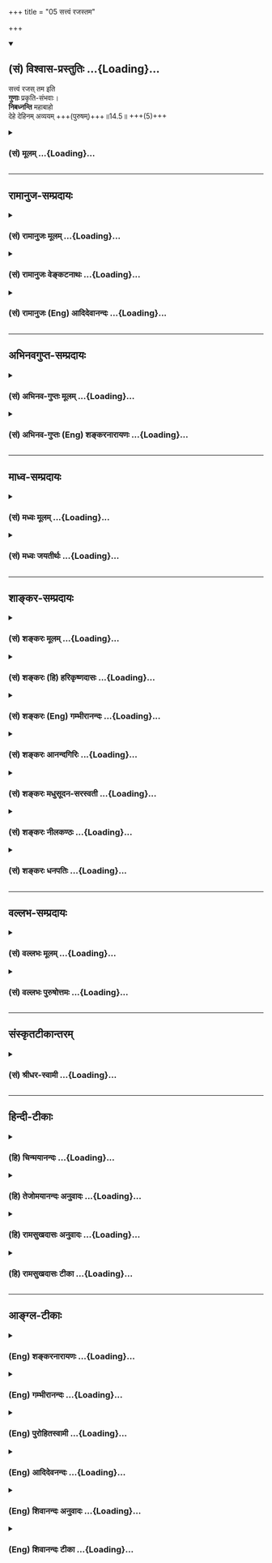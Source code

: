 +++
title = "05 सत्त्वं रजस्तम"

+++
<div class="js_include" newlevelforh1="2" title="(सं) विश्वास-प्रस्तुतिः" unfilled url="/mahAbhAratam/shlokashaH/06-bhIShma-parva/03-bhagavad-gItA-parva/saMskRtam/vishvAsa-prastutiH/14_guNa-traya-vibhAga-y/05_sattvaM_rajastama.md">
<details open><summary><h2>(सं) विश्वास-प्रस्तुतिः ...{Loading}...</h2></summary>

सत्त्वं रजस् तम इति  
**गुणाः** प्रकृति-संभवाः।  
**निबध्नन्ति** महाबाहो  
देहे देहिनम् अव्ययम् +++(पुरुषम्)+++॥14.5॥ +++(5)+++
</details>
</div>
<div class="js_include collapsed" newlevelforh1="3" title="(सं) मूलम्" unfilled url="/mahAbhAratam/shlokashaH/06-bhIShma-parva/03-bhagavad-gItA-parva/saMskRtam/mUlam/14_guNa-traya-vibhAga-y/05_sattvaM_rajastama.md">
<details><summary><h3>(सं) मूलम् ...{Loading}...</h3></summary>

सत्त्वं रजस्तम इति गुणाः प्रकृतिसंभवाः।  
निबध्नन्ति महाबाहो देहे देहिनमव्ययम्।।14.5।।
</details>
</div>


_________________
## रामानुज-सम्प्रदायः
<div class="js_include collapsed" newlevelforh1="3" title="(सं) रामानुजः मूलम्" unfilled url="/mahAbhAratam/shlokashaH/06-bhIShma-parva/03-bhagavad-gItA-parva/saMskRtam/rAmAnujaH/mUlam/14_guNa-traya-vibhAga-y/05_sattvaM_rajastama.md">
<details><summary><h3>(सं) रामानुजः मूलम् ...{Loading}...</h3></summary>

।।14.5।। सत्त्वरजस्तमांसि त्रयो गुणाः प्रकृतेः स्वरूपानुबन्धिनः
स्वभावविशेषाः प्रकाशादिकार्यैकनिरूपणीयाः प्रकृत्यवस्थायाम् अनुद्भूताः
तद्विकारेषु महदादिषु उद्भूताः महदादिविशेषान्तैः
आरब्धदेवमनुष्यादिदेहसंबन्धिनम् एनं **देहिनम् अव्ययं** स्वतो
गुणसम्बन्धानर्हं **देहे** वर्तमानं निबध्नन्ति देहे,वर्तमानत्वोपाधिना
निबध्नन्ति इत्यर्थः। सत्त्वरजस्तमसाम् आकारं बन्धनप्रकारं च आह --

</details>
</div>
<div class="js_include collapsed" newlevelforh1="3" title="(सं) रामानुजः वेङ्कटनाथः" unfilled url="/mahAbhAratam/shlokashaH/06-bhIShma-parva/03-bhagavad-gItA-parva/saMskRtam/rAmAnujaH/venkaTanAthaH/14_guNa-traya-vibhAga-y/05_sattvaM_rajastama.md">
<details><summary><h3>(सं) रामानुजः वेङ्कटनाथः ...{Loading}...</h3></summary>

  
  
।।14.5।। ननु नैमित्तिकसर्गादौ
प्राचीनकर्मानुरूपपरमपुरुषसङ्कल्पकृताचित्संसर्गाज्जन्मोपपद्यते; प्राचीनं
च कर्म तेनैव दत्तफलं; तदारम्भककर्मावसाने च तच्छरीरं विनश्येत्
स्वतश्चात्मा विशुद्धः कुतः पुनरस्य नित्यसृष्टिविषयता इत्यत्र
गुणबन्धप्रकरणमवतारयतिएवमिति। एवं
समष्टिव्यष्टिविषयश्लोकद्वयोक्तप्रकारेणेत्यर्थः। स्वरूपनिरूपकधर्मा हि
धर्मिणं कदाचिदपि न त्यजन्ति; अतः प्रकृतिसम्भवत्वमिह कार्यदशायां
विषमतयोद्भवमात्रमित्यभिप्रायेणाहप्रकृतेः स्वरूपानुबन्धिन इति। निरुपधिका
इत्यर्थः। कार्यावस्थप्रकृतिगतेभ्यः शब्दादिगुणेभ्यः
स्वरूपनिरूपकत्वनित्यानुबन्धित्वलक्षणवैषम्यप्रकाशनाय इतिशब्दः।
सत्त्वादीनामेव प्रकृतिद्रव्यतां वदतः साङ्ख्यान् प्रतिक्षिपतिस्वभावविशेषा
इति। असाधारणधर्मविशेषा इति यावत्। चेतनासाधारणत्वेऽप्यौपाधिकाः
सुखदुःखादयः; स्वाभाविका अपि साधारणाद्रव्यत्वादयः
तदुभयव्यवच्छेदायस्वरुपानुबन्धिनः स्वभावविशेषा इति पदद्वयम्। एतेनगुणाः
इति पारिभाषिकः शब्दः; न रूपादिवद्द्रव्याश्रिता इत्यादिशङ्करोक्तं
निरस्तम्। गुणशब्दप्रसिद्धस्तन्मते विरुद्धेति भावः। ननु शब्दादिवन्न
सत्त्वादिसंज्ञा गुणाः प्रत्यक्षेण दृश्यन्ते न च नित्यातीन्द्रियेऽनुमानं
क्रमत इति शारीरके स्थापितम् नचानुपलब्धेषु प्रकृतिगुणेषु
वायसरदनवदुपदेशस्य प्रयोजनं पश्यामः अतो वैशेषिकादिवदन्यपरत्वमिह वक्तुं
युक्तमित्यत्राहप्रकाशादीति। अयमभिप्रायः -- प्रकाशप्रवृत्तिमोहरूपाणि
कार्याणि तावत् प्रत्यक्षाणि तत्कारणविशेषाश्च कार्यभूतैस्तैरेव
सामान्यतोऽनुमीयन्ते; कारणविशेषमन्तरेण कस्यापि कार्यस्यानुत्पत्तेः स च
विशेषः सत्त्वादिरूप इत्यागमसिद्धम् न चात्र निष्प्रयोजनता;
अतीन्द्रियविषभेषजशक्तिविशेषोपदेशवद्धानोपादानपर्यवसानात् --
इति। कार्यैकनिरूपणीयाश्चेत्प्रतिसर्गदशायां
सुखदुःखादिकार्याभावात्सत्त्वादिगुणानामभावः प्राप्नोति अतः कथं
स्वरूपानुबन्धित्वं इत्यत्राह -- प्रकृत्यवस्थायामनुद्भूता इति।
कार्यहेतुरुद्भवः स्तदानीं नास्तीति भावः।
तद्विकारेष्वित्यादिपरिणामवशात्पुष्पफलादिषु गन्धाद्युद्भववदिति भावः।
प्रकृतितद्विकारस्था गुणाः स्वतोऽव्ययत्वाद्गुणसम्बन्धानर्हं कथं बध्नन्ति
इत्यस्योत्तरंदेहिशब्द इत्याहमहदादिष्विति। अव्ययशब्दोऽत्र
गुणसम्बन्धकृतज्ञानसङ्कोचरूपव्ययनिषेधपर इत्यभिप्रायेणाहअव्ययं स्वतो
गुणसम्बन्धानर्हमिति। तथापिशरीरस्थोऽपि कौन्तेय न करोति न लिप्यते
\[13।31\] इत्युक्तस्य कथं बन्धाख्यो लेपः इत्यत्र
आमोक्षादविच्छिन्नदेहसम्बन्धोपाधिकत्वंदेहे इत्यनेन अभिप्रेतमित्याहदेहे
वर्तमानत्वोपाधिनेति। एतेनक्षेत्रज्ञं बध्नन्तीव; तमास्पदीकृत्य आत्मानं
प्रति लभन्ते इतिशङ्करदुरुक्तिर्निरस्ता। नह्येष गुणबन्धः प्रकोष्ठबलेन
हन्तुं शक्यत इत्यभिप्रायेण महाबाहुशब्दः। दीर्घौ बुद्धिमतो बाहू याभ्यां
हिंसति हिंसितः इति भावः। यथा त्वद्भुजबलेन परेषां बन्ध इति वा।  
  

</details>
</div>
<div class="js_include collapsed" newlevelforh1="3" title="(सं) रामानुजः (Eng) आदिदेवानन्दः" unfilled url="/mahAbhAratam/shlokashaH/06-bhIShma-parva/03-bhagavad-gItA-parva/saMskRtam/rAmAnujaH/english/AdidevAnandaH/14_guNa-traya-vibhAga-y/05_sattvaM_rajastama.md">
<details><summary><h3>(सं) रामानुजः (Eng) आदिदेवानन्दः ...{Loading}...</h3></summary>

14.5 The three Gunas of Prakrti - Sattva, Rajas and Tamas - are inherent in the essential nature of Prakrti and are particular expressions of it.
They can be known only through their effects such as 'brightness' etc.
They are not apparent in the unevolved state of Prakrti but become apparent in its transformations as Mahat etc. They bind the self, which is conjoined with bodies such as those of divinities, men etc., composed of the modifications of Prakrti beginning with Mahat and ending with the elements. The self is immutable, i.e., It is not in Its pristine nature conjoined with the Gunas. But the Gunas bind It when residing in the body. The meaning is that they bind It by virtue of the limiting conditions of Its living in the body. Sri Krsna proceeds to speak of the nature of Sattva, Rajas and Tamas and their modes of binding (the self):

</details>
</div>


_________________
## अभिनवगुप्त-सम्प्रदायः
<div class="js_include collapsed" newlevelforh1="3" title="(सं) अभिनव-गुप्तः मूलम्" unfilled url="/mahAbhAratam/shlokashaH/06-bhIShma-parva/03-bhagavad-gItA-parva/saMskRtam/abhinava-guptaH/mUlam/14_guNa-traya-vibhAga-y/05_sattvaM_rajastama.md">
<details><summary><h3>(सं) अभिनव-गुप्तः मूलम् ...{Loading}...</h3></summary>

।।14.5।। सत्त्वमिति। देही चायं आत्मतया सत्त्वरजस्तमोभिर्धर्मैः
अपवर्गपर्यन्ताय भोगाय निबद्ध्यते।

</details>
</div>
<div class="js_include collapsed" newlevelforh1="3" title="(सं) अभिनव-गुप्तः (Eng) शङ्करनारायणः" unfilled url="/mahAbhAratam/shlokashaH/06-bhIShma-parva/03-bhagavad-gItA-parva/saMskRtam/abhinava-guptaH/english/shankaranArAyaNaH/14_guNa-traya-vibhAga-y/05_sattvaM_rajastama.md">
<details><summary><h3>(सं) अभिनव-गुप्तः (Eng) शङ्करनारायणः ...{Loading}...</h3></summary>

14.5 Sattvam etc. This embodied Soul is bound fast by Her (the Mother)
by means of Her attributes of the Sattva, the Rajas and the Tamas for
the former's enjoyment that continues till his emancipation. The nature
of these is detailed one by one -

</details>
</div>


_________________
## माध्व-सम्प्रदायः
<div class="js_include collapsed" newlevelforh1="3" title="(सं) मध्वः मूलम्" unfilled url="/mahAbhAratam/shlokashaH/06-bhIShma-parva/03-bhagavad-gItA-parva/saMskRtam/madhvaH/mUlam/14_guNa-traya-vibhAga-y/05_sattvaM_rajastama.md">
<details><summary><h3>(सं) मध्वः मूलम् ...{Loading}...</h3></summary>

।।14.5।। बन्धप्रकारं दर्शयति साधनानुष्ठानाय -- सत्त्वमित्यादिना।

</details>
</div>
<div class="js_include collapsed" newlevelforh1="3" title="(सं) मध्वः जयतीर्थः" unfilled url="/mahAbhAratam/shlokashaH/06-bhIShma-parva/03-bhagavad-gItA-parva/saMskRtam/madhvaH/jayatIrthaH/14_guNa-traya-vibhAga-y/05_sattvaM_rajastama.md">
<details><summary><h3>(सं) मध्वः जयतीर्थः ...{Loading}...</h3></summary>

।।14.5।। ननु प्रतिज्ञातं ज्ञानं श्लोकद्वयेनोक्तं; तत्किमुत्तरेण
ग्रन्थेनाध्यायासङ्गतमुच्यते इत्यत आह -- **बन्धे**ति। यो हि बद्धोऽस्मीति
जानाति स एव तन्निवृत्तिसाधनं विजिज्ञास्य ज्ञात्वाऽनुतिष्ठति; अतो
बन्धोच्छेदसाधनानुष्ठानाय तज्ज्ञापनार्थं जिज्ञासामुत्पादयितुं
गुणत्रयकृतबन्धप्रकारमादौ तावद्दर्शयतीति नासङ्गतिरित्यर्थः।

</details>
</div>


_________________
## शाङ्कर-सम्प्रदायः
<div class="js_include collapsed" newlevelforh1="3" title="(सं) शङ्करः मूलम्" unfilled url="/mahAbhAratam/shlokashaH/06-bhIShma-parva/03-bhagavad-gItA-parva/saMskRtam/shankaraH/mUlam/14_guNa-traya-vibhAga-y/05_sattvaM_rajastama.md">
<details><summary><h3>(सं) शङ्करः मूलम् ...{Loading}...</h3></summary>

।।14.5।। -- **सत्त्वं रजः तमः इति** एवंनामानः। **गुणाः** इति पारिभाषिकः
शब्दः; न रूपादिवत् द्रव्याश्रिताः गुणाः। न च गुणगुणिनोः अन्यत्वमत्र
विवक्षितम्। तस्मात् गुणा इव नित्यपरतन्त्राः क्षेत्रज्ञं प्रति
अविद्यात्मकत्वात् क्षेत्रज्ञं निबध्नन्तीव। तम् आस्पदीकृत्य आत्मानं
प्रतिलभन्ते इति निबध्नन्ति इति उच्यते। ते च **प्रकृतिसंभवाः**
भगवन्मायासंभवाः **निबध्नन्ति** इव हे **महाबाहो;** महान्तौ समर्थतरौ
आजानुप्रलम्बौ बाहू यस्य सः महाबाहुः; हे महाबाहो **देहे** शरीरे देहिनं
देहवन्तम् **अव्ययम्;** अव्ययत्वं च उक्तम् अनादित्वात् (गीता 13.31)
इत्यादिश्लोकेन। ननु देही न लिप्यते इत्युक्तम्। तत कथम् इह निबध्नन्ति इति
अन्यथा उच्यते परिहृतम् अस्माभिः इवशब्देन निबध्नन्ति इव इति।।**तत्र**
सत्त्वादीनां सत्त्वस्यैव तावत् लक्षणम् उच्यते --,

</details>
</div>
<div class="js_include collapsed" newlevelforh1="3" title="(सं) शङ्करः (हि) हरिकृष्णदासः" unfilled url="/mahAbhAratam/shlokashaH/06-bhIShma-parva/03-bhagavad-gItA-parva/saMskRtam/shankaraH/hindI/harikRShNadAsaH/14_guNa-traya-vibhAga-y/05_sattvaM_rajastama.md">
<details><summary><h3>(सं) शङ्करः (हि) हरिकृष्णदासः ...{Loading}...</h3></summary>

।।14.5।। वे गुण कौनकौनसे हैं और कैसे बाँधते हैं सो कहते हैं --, सत्त्व;
रज और तम -- ऐसे नामोंवाले ये तीन गुण हैं। गुण शब्द पारिभाषिक है। यहाँ
रूप; रस आदिकी भाँति किसी द्रव्यके आश्रित गुणोंका ग्रहण नहीं है; तथा गुण
और गुणवान् ( प्रकृति ) का भेद भी यहाँ विवक्षित नहीं है। जैसे रूपादि गुण
द्रव्यके अधीन होते हैं वैसे ही ये सत्त्वादि गुण सदा क्षेत्रज्ञके अधीन
हुए ही अविद्यात्मक होनेके कारण मानो क्षेत्रज्ञको बाँध लेते हैं। उस (
क्षेत्रज्ञ ) को आश्रय बनाकर ही ( ये गुण ) अपना स्वरूप प्रकट करनेमें
समर्थ होते हैं; अतः बाँधते हैं ऐसा कहा जाता है। जिसकी भुजाएँ अतिशय
सामर्थ्ययुक्त और जानु ( घुटनों ) तक लंबी हों; उसका नाम महाबाहु है। हे
महाबाहो भगवान्की मायासे उत्पन्न ये तीनों गुण इस शरीरमें शरीरधारी अविनाशी
क्षेत्रज्ञको मानो बाँध लेते हैं। क्षेत्रज्ञका अविनाशित्व अनादित्वात्
इत्यादि श्लोकमें कहा ही है। पू₀ -- पहले यह कहा है कि देही -- आत्मा लिप्त
नहीं होता; फिर यहाँ यह विपरीत बात कैसे कही जाती है कि उसको गुण बाँधते
हैं। उ₀ -- इव शब्दका अध्याहार करके हमने इस शङ्काका परिहार कर दिया है।
अर्थात् वास्तवमें नहीं बाँधते; बाँधते हुएसे प्रतीत होते हैं।

</details>
</div>
<div class="js_include collapsed" newlevelforh1="3" title="(सं) शङ्करः (Eng) गम्भीरानन्दः" unfilled url="/mahAbhAratam/shlokashaH/06-bhIShma-parva/03-bhagavad-gItA-parva/saMskRtam/shankaraH/english/gambhIrAnandaH/14_guNa-traya-vibhAga-y/05_sattvaM_rajastama.md">
<details><summary><h3>(सं) शङ्करः (Eng) गम्भीरानन्दः ...{Loading}...</h3></summary>

14.5 O mighty-armed one-who are possessed of hands which are great and
mighty, and extend upto the knees, gunah, the alities are named sattva,
rajas and tamas. And they, prakrti-sambhavah, born of Nature, born of
Maya which belongs to God; nibadhnanti, bind, as it were; the avyayam,
immutable-the immutability has been spoken of in the verse, 'Being
without beginning৷৷.,' etc. (13.31); dehinam, embodied being; dehe, to
the body. The word guna is a technical term, and is not a ality like
colour etc. which inhere in some substance. Nor is it meant here that
ality and substance are different. Therefore they are ever dependent on
the Knower of the field, just as alities are dependent (on some
substance). Being of the nature of ignorance, they bind the Knower of
the field, as it were. They come into being, making That (Knower) their
sustainer. In this sense it is said that they bind. Objection; Was it
not said that the embodied one does not become defiled (see 13.31-2);
So, why as it contrarily said here that 'they bind'; Reply: We have
rutted this objection by using the word iva (as it were) in 'they bind,
as it were'.

</details>
</div>
<div class="js_include collapsed" newlevelforh1="3" title="(सं) शङ्करः आनन्दगिरिः" unfilled url="/mahAbhAratam/shlokashaH/06-bhIShma-parva/03-bhagavad-gItA-parva/saMskRtam/shankaraH/AnandagiriH/14_guNa-traya-vibhAga-y/05_sattvaM_rajastama.md">
<details><summary><h3>(सं) शङ्करः आनन्दगिरिः ...{Loading}...</h3></summary>

।।14.5।। एवं क्षेत्रक्षेत्रज्ञसंयोगाज्जगदुत्पत्तिं दर्शयता
ब्रह्मैवाविद्यया संसरतीत्युक्तमिदानीमध्यायादावुक्तमाकाङ्क्षाद्वयं
पूर्वमनूद्यानन्तरश्लोकेनोत्तरमाह -- **के गुणा इति।** सत्त्वादिषु,कथं
गुणशब्दप्रवृत्तिरित्याशङ्क्य परतन्त्रत्वादित्याह -- **गुणा इति।**
रूपादिष्विव गुणशब्दः सत्त्वादिषु द्रव्याश्रितत्वं निमित्तीकृत्य किं न
स्यादित्याशङ्क्य प्रकृत्यात्मकानां तेषां सर्वाश्रयत्वान्नैवमित्याह --
**न रूपादिवदिति।** गुणानां प्रकृतेश्च पृथगुक्तेरन्यत्वे कुतस्तेषां
प्रकृत्यात्मत्वमित्याशङ्क्याह -- **नच गुणेति।** अत्यन्तभेदे
गवाश्ववत्तद्भावासंभवादित्यर्थः। भेदाभेदे च
तद्भावासंभवाद्विशेषात्कुतस्तेषु गुणपरिभाषेत्याशङ्क्याह -- **तस्मादिति।**
क्षेत्रज्ञं प्रति नित्यपारतन्त्र्ये हेतुमाह -- **अविद्येति।** के गुणा
इत्यस्योत्तरमुक्तं; कथं बध्नन्तीत्यस्योत्तरमाह -- **क्षेत्रज्ञमिति।**
तदेवोपपादयति -- **तमास्पदीकृत्येति।** प्राकृतानां गुणानां
प्रकृत्यात्मकत्वमाह -- **ते चेति।** संभवत्यस्मादिति संभवः प्रकृतिः संभवो
येषां ते तथेति। साङ्ख्यीयां प्रकृतिं प्रधानाख्यां व्यावर्तयति --
**भगवदिति।** इवकारानुबन्धेन नितरां बध्नन्ति स्वविकारवत्तयोपदर्शयन्तीति
क्रियापदं व्याख्याय महाबाहुशब्दं व्याचष्टे -- **महान्ताविति।** देहवन्तं
देहमात्मानं मन्यमानं देहस्वामिनमित्यर्थः। कूटस्थस्य कथं
बध्यमानत्वमित्याशङ्क्यकुर्यान्मेरावणुधियम् इतिन्यायेन
मायामाहात्म्यमिदमित्याह -- **अव्ययमिति।** स्वतो धर्मतो वा
व्ययराहित्यमित्यपेक्षायामाह -- **अव्ययत्वं चेति।** लिप्यते न स
पापेनेत्यनेन विरुद्धमिदं निबध्नन्तीति वचनमिति शङ्कते -- **नन्विति।**
इवकारानुबन्धेन क्रियापदं व्याचक्षाणैरस्माभिरस्य चोद्यस्य
परिहृतत्वान्नैवमित्याह -- **परिहृतमिति।**

</details>
</div>
<div class="js_include collapsed" newlevelforh1="3" title="(सं) शङ्करः मधुसूदन-सरस्वती" unfilled url="/mahAbhAratam/shlokashaH/06-bhIShma-parva/03-bhagavad-gItA-parva/saMskRtam/shankaraH/madhusUdana-sarasvatI/14_guNa-traya-vibhAga-y/05_sattvaM_rajastama.md">
<details><summary><h3>(सं) शङ्करः मधुसूदन-सरस्वती ...{Loading}...</h3></summary>

।।14.5।। तदेवं निरीश्वरसाङ्ख्यनिराकरणेन
क्षेत्रक्षेत्रज्ञसंयोगस्येश्वराधीनत्वमुक्तं; इदानीं कस्मिन्गुणे कथं
सङ्गः के वा गुणाः कथं वा ते बध्नन्तीत्युच्यते --
सत्त्वमित्यादिनान्यमित्यतः प्राक्चतुर्दशभिः -- सत्त्वंरजस्तम
इत्येवंनामानो गुणा नित्यपरतन्त्राः पुरुषंप्रति सर्वेषामचेतनानां
चेतनार्थत्वात् नतु वैशेषिकाणां रूपादिवद्द्रव्याश्रिताः। नच
गुणगुणिनोरन्यत्वमत्र विवक्षितम् गुणत्रयात्मकत्वात्प्रकृतेः। तर्हि कथं
प्रकृतिसंभवा इत्युच्यन्तेत्रयाणां गुणानां साम्यावस्था प्रकृतिर्माया
भगवतस्तस्याः सकाशात्परस्पराङ्गाङ्गिभावेन वैषम्येण परिणताः प्रकृतिसंभवा
इत्युच्यन्ते। ते च देहे प्रकृतिकार्ये शरीरेन्द्रियसंघाते देहिनं
देहतादात्म्याध्यासापन्नं जीवं परमार्थतः सर्वविकारशून्यत्वेनाव्ययं
निबध्नन्ति निर्विकारमेव सन्तं स्वविकारवत्तयोपदर्शयन्तीव भ्रान्त्या
जलपात्राणीव दिवि स्थितमादित्यं प्रतिबिम्बाध्यासेन स्वकम्पादिमत्तया। यथाच
पारमार्थिको बन्धो नास्ति तथा व्याख्यातं प्राक्शरीरस्थोऽपि कौन्तेय न
करोति न लिप्यते इति।

</details>
</div>
<div class="js_include collapsed" newlevelforh1="3" title="(सं) शङ्करः नीलकण्ठः" unfilled url="/mahAbhAratam/shlokashaH/06-bhIShma-parva/03-bhagavad-gItA-parva/saMskRtam/shankaraH/nIlakaNThaH/14_guNa-traya-vibhAga-y/05_sattvaM_rajastama.md">
<details><summary><h3>(सं) शङ्करः नीलकण्ठः ...{Loading}...</h3></summary>

।।14.5।। एवं ईश्वराश्रयेण प्रकृतिर्भूतानि सृजतीत्युक्तम्; इदानीं सा
कथंभूता निबध्नातीति तदुच्यते -- **सत्त्वमिति।** प्रकृतिः सत्त्वरजस्तमसां
साम्यावस्था। ततः सकाशात्परस्पराङ्गाङ्गिभावेन वैषम्येण उद्रिच्यमानाः
प्रकृतिसंभवा इत्युच्यन्ते न तु प्रकृतितो वैशेषिकाणामिव द्रव्याद्गुणा
अन्ये एते हे महाबाहो; देहे अव्ययमविकारिणमपि देहिनं स्थूणायां वत्समिव
रशनाभूता गुणा निबध्नन्ति।

</details>
</div>
<div class="js_include collapsed" newlevelforh1="3" title="(सं) शङ्करः धनपतिः" unfilled url="/mahAbhAratam/shlokashaH/06-bhIShma-parva/03-bhagavad-gItA-parva/saMskRtam/shankaraH/dhanapatiH/14_guNa-traya-vibhAga-y/05_sattvaM_rajastama.md">
<details><summary><h3>(सं) शङ्करः धनपतिः ...{Loading}...</h3></summary>

।।14.5।। एवं द्वाभ्यां प्रकृतिपुरुषयोरीश्वरपारतन्त्र्यप्रतिपादनेन
सांक्याभिमतं तयोः स्वातन्त्र्यं निरस्तम्; इदानीं के गुणाः कथं वा सङ्ग
इति निरुपयति -- सत्त्वमित्यादि चतुर्दशबिः। सत्त्वं रजस्तम् इत्येवंनामानो
गुणाः। इतिशब्दो न रुपादिवत्पारिभाषिकः सत्त्वादीनां द्रव्याश्रितत्वबोधकः।
प्रकृत्यात्मकानां तेषां सर्वाश्रयत्वात्। नापि गुणगुणिनोरन्यत्वमत्र
विवक्षितम्। अत्यन्तभेद गवाश्ववत्तद्भावासंभवात्। तस्माद्गुणा इव
नित्यपरतन्त्राः क्षेत्रज्ञं प्रति तमास्पदीकृत्यैव तेषां
प्रतिलम्भात्प्रकृतिसंभवाः त्रयाणां गुणानां साम्यावस्था प्रकृतिर्भगवतो
माया संभवोऽभिव्यक्तिकारणं येषां ते देहे देहिनं देहमात्मानं देहवन्तं
मन्यमानं जीवं वस्तुतोऽनादित्वादिति श्लोके प्रतिपादितं अव्ययं निर्विकारं
निबध्नन्तिकुर्योन्मेरावणुधियम् इति न्यायेन मायामाहात्म्यमिदं; यदव्ययस्य
बन्धनं तदपि मायिकत्वान्मिथ्याबूतमेव नतु वास्तवं तेन न करोति न लिप्यते; न
स पापेनेत्यादिना देही न लिप्यत इति पूर्वमुक्तं तत्कथमिह
निबन्धन्तीत्यन्यथोत्यत इति न शह्कनीयम्। महान्तौ समर्थौ वा जानुप्रलम्भौ
बाहू यस्य स महाबाहुस्तस्य संबोधनं हे महाबाहो इति। अहमव्यय इति ज्ञानमेव
गणकृतबन्धान्मुक्तिसाधनं नतु
महाबाहुरहमिति,बाहुसामर्थ्यस्यात्रानुपयोगात्प्रत्यत देहाभीमानस्य
बन्धनसाधनत्वाच्चेति द्योतनार्थम्।

</details>
</div>


_________________
## वल्लभ-सम्प्रदायः
<div class="js_include collapsed" newlevelforh1="3" title="(सं) वल्लभः मूलम्" unfilled url="/mahAbhAratam/shlokashaH/06-bhIShma-parva/03-bhagavad-gItA-parva/saMskRtam/vallabhaH/mUlam/14_guNa-traya-vibhAga-y/05_sattvaM_rajastama.md">
<details><summary><h3>(सं) वल्लभः मूलम् ...{Loading}...</h3></summary>

।।14.5।। अनेन स्वस्येच्छया जीवेषु
निजप्रकृतिसम्भवसंसर्जनलीलामुपपाद्येदानीं बन्धलीलामुपपादयितुं
चतुर्दशलोकबन्धहेतुभूतगुणानाह चतुर्दशभिः -- सत्त्वमिति। नचैते सकार्या
आत्मनो गुणाः; अपितु प्रकृतेरुक्ताः प्रकृतिसम्भवा इति सम्भूतं चेतनं
तत्तद्देहे गुणा एव बध्नन्ति। प्रकृतिधर्म एव तत्र हीनतापादको देहे
अहंवृत्तिमान् नोपाधिविशिष्टस्य नान्यस्य। ये च भगवदंशभूतायां प्रकृतौ
समागता गुणास्ते भगवतः सच्चिदानन्दा एव मूलतः परिणममाना बन्धका दोषा
जडगतत्वात्। बन्धनश्लेषात्गुणाः इति संज्ञा तेषाम्। तदेवाह निबध्नन्तीति।
तत्र प्रकृतिरुद्भूता गुणाः सत्त्वादयो देहाभिमानिनस्तमणुस्वरूपं चिदंशं
जीवमव्ययमपि निबध्नन्ति। त्वं तं बन्धं,निवर्त्तयेति सम्बोधयति।

</details>
</div>
<div class="js_include collapsed" newlevelforh1="3" title="(सं) वल्लभः पुरुषोत्तमः" unfilled url="/mahAbhAratam/shlokashaH/06-bhIShma-parva/03-bhagavad-gItA-parva/saMskRtam/vallabhaH/puruShottamaH/14_guNa-traya-vibhAga-y/05_sattvaM_rajastama.md">
<details><summary><h3>(सं) वल्लभः पुरुषोत्तमः ...{Loading}...</h3></summary>

  
  
।।14.5।। ननु लीलात्मकप्रकृत्युत्पादितलीलार्थदेहादिषु स्थितस्य बीजस्य
बन्धः कथं इत्यत आह -- सत्त्वमिति। सत्त्व रजस्तम इति संज्ञका गुणाः
प्रकृतिसम्भवाः प्रकृतितः सम्भव उत्पत्तिर्येषां तादृशाः ते अव्ययं
विनाशादिधर्मरहितं भगवतश्चिदंशात्मकं देहिनं जीवं तद्रूपेण तद्द्वारा
गुणभोगार्थमाविर्भूतं निबध्नन्ति वशीकुर्वन्ति; रसपरत्वादित्यर्थः।  
  

</details>
</div>


_________________
## संस्कृतटीकान्तरम्
<div class="js_include collapsed" newlevelforh1="3" title="(सं) श्रीधर-स्वामी" unfilled url="/mahAbhAratam/shlokashaH/06-bhIShma-parva/03-bhagavad-gItA-parva/saMskRtam/shrIdhara-svAmI/14_guNa-traya-vibhAga-y/05_sattvaM_rajastama.md">
<details><summary><h3>(सं) श्रीधर-स्वामी ...{Loading}...</h3></summary>

।।14.5।। तदेवं परमेश्वराधीनाभ्यां प्रकृतिपुरुषाभ्यां सर्वभूतोत्पत्तिं
निरूप्य इदानीं प्रकृतिसंयोगेन पुरुषस्य संसारं प्रपञ्चयति **--
सत्त्वमित्यादि** चतुर्दशभिः। सत्त्वं रजस्तम इति त्रयो गुणाः
प्रकृतिसंभवाः प्रकृतितः संभव उद्भवो येषां ते तथोक्ताः। गुणसाम्यं
प्रकृतिस्तस्याः सकाशात्पृथक्त्वेनाभिव्यक्ताः सन्तः प्रकृतिकार्ये देहे
तादात्म्येन स्थितं देहिनं चिदंशं वस्तुतोऽव्ययं निर्विकारमेव सन्तं
निबध्नन्ति। स्वकार्यैः सुखदुःखमोहादिभिः संयोजयन्तीत्यर्थः।

</details>
</div>


_________________
## हिन्दी-टीकाः
<div class="js_include collapsed" newlevelforh1="3" title="(हि) चिन्मयानन्दः" unfilled url="/mahAbhAratam/shlokashaH/06-bhIShma-parva/03-bhagavad-gItA-parva/hindI/chinmayAnandaH/14_guNa-traya-vibhAga-y/05_sattvaM_rajastama.md">
<details><summary><h3>(हि) चिन्मयानन्दः ...{Loading}...</h3></summary>

।।14.5।। गुण शब्द अध्यात्मशास्त्र की पारिभाषिक शब्दावली का होने के कारण
उसका किसी अन्य भाषा में अनुवाद करना कठिन है। विशेषकर अंग्रेजी में उसका
समानार्थी कोई शब्द नहीं है। इसका कारण यह है कि पाश्चात्य मनोविज्ञान अभी
भी शैशव अवस्था में ही है। जब उनके द्वारा मनोविज्ञान का सैद्धान्तिक और
प्रायोगिक निरीक्षण तथा अध्ययन पूर्ण कर लिया जायेगा; केवल तभी; वे
प्रत्येक व्यक्ति के अन्तकरण में उदित होने वाले विचारों पर इन गुणों के
पड़ने वाले प्रभाव को समझ पायेंगे। आध्यात्मिक साहित्य में सत्त्व; रज और
तम; इन तीन गुणों को क्रमश श्वेत; रक्त और कृष्ण वर्ण के द्वारा सूचित किया
जाता है। संस्कृत में गुण शब्द का अर्थ रज्जु अर्थात् रस्सी भी होता है।
तात्पर्य यह हुआ कि प्रकृति के ये तीन गुण रज्जु के समान हैं; जो
सच्चित्स्वरूप आत्मतत्त्व को असत् और जड़ अनात्मतत्त्व के साथ बांध देते
हैं। सारांशत; ये गुण वे तीन विभिन्न प्रकार के भाव हैं जिनके वशीभूत् होकर
हमारा मन; निरन्तर परिवर्तनशील परिस्थितियों में विविध प्रकार से अपनी
प्रतिक्रियारूपी क्रीड़ा करता रहता है। ये गुण प्रकृति से उत्पन्न हुये हैं।
वे आत्मा को देह के साथ मानो बांध देते हैं; जिसके कारण वह जीव भाव को
प्राप्त होकर जन्म और मरण के अविरल चक्र और संसार के दुखों में फँस जाता
है। जैसा कि पहले भी कहा जा चुका है; प्रकृति के ये गुण द्रव्याश्रित धर्म
नहीं हैं। हम केवल इतना ही कह सकते हैं कि ये विभिन्न प्रकार के भाव हैं;
जिनके कारण भिन्नभिन्न व्यक्तियों का व्यवहार भिन्नभिन्न प्रकार का होता
है। आत्मा और अनात्मा का यह संबंध मिथ्या है; वास्तविक नहीं। देशकालादि के
परिच्छेदों से मुक्त आत्मा को इन परिच्छेदों से युक्त; स्वप्न के समान
प्रक्षेपित; जड़ उपाधियों के साथ कभी नहीं बांधा जा सकता। वह इनके दोषों से
सदा असंस्पृष्ट ही रहता है; जैसे; स्तंभ अपने में अध्यस्त प्रेत से और
जाग्रत् पुरुष स्वप्न द्रष्टा के अपराधों से वस्तुत अलिप्त ही रहता है। इसी
प्रकार; जब तक त्रिगुण जनित बन्धन बना रहता है; तब तक ऐसा प्रतीत होता है;
मानो आत्मा इन अनात्म उपाधियों के संसर्गवशात् जीव भाव को प्राप्त हुआ है;
परन्तु यथार्थत वह नित्यमुक्त ही रहता है। उपर्युक्त विवेचन से अब यह स्पष्ट
हो जाता है कि किस प्रकार इन गुणों के स्वरूप तथा उनसे उत्पन्न बन्धन की
प्रक्रिया का स्पष्ट ज्ञान हमें मुक्ति का अधिकार पत्र प्रदान कर सकता
है। अब; भगवान् श्रीकृष्ण सर्वप्रथम सत्त्वगुण का लक्षण बताते हैं

</details>
</div>
<div class="js_include collapsed" newlevelforh1="3" title="(हि) तेजोमयानन्दः अनुवादः" unfilled url="/mahAbhAratam/shlokashaH/06-bhIShma-parva/03-bhagavad-gItA-parva/hindI/tejomayAnandaH/anuvAdaH/14_guNa-traya-vibhAga-y/05_sattvaM_rajastama.md">
<details><summary><h3>(हि) तेजोमयानन्दः अनुवादः ...{Loading}...</h3></summary>

।।14.5।। हे महाबाहो ! सत्त्व, रज और तम ये प्रकृति से उत्पन्न तीनों गुण
देही आत्मा को देह के साथ बांध देते हैं।।

</details>
</div>
<div class="js_include collapsed" newlevelforh1="3" title="(हि) रामसुखदासः अनुवादः" unfilled url="/mahAbhAratam/shlokashaH/06-bhIShma-parva/03-bhagavad-gItA-parva/hindI/rAmasukhadAsaH/anuvAdaH/14_guNa-traya-vibhAga-y/05_sattvaM_rajastama.md">
<details><summary><h3>(हि) रामसुखदासः अनुवादः ...{Loading}...</h3></summary>

।।14.5।। हे महाबाहो ! प्रकृतिसे उत्पन्न होनेवाले सत्त्व, रज और तम -- ये
तीनों गुण अविनाशी देहीको देहमें बाँध देते हैं।

</details>
</div>
<div class="js_include collapsed" newlevelforh1="3" title="(हि) रामसुखदासः टीका" unfilled url="/mahAbhAratam/shlokashaH/06-bhIShma-parva/03-bhagavad-gItA-parva/hindI/rAmasukhadAsaH/TIkA/14_guNa-traya-vibhAga-y/05_sattvaM_rajastama.md">
<details><summary><h3>(हि) रामसुखदासः टीका ...{Loading}...</h3></summary>

।।14.5।।***व्याख्या --***  **सत्त्वं रजस्तम इति गुणाः प्रकृतिसम्भवाः
--** तीसरे और चौथे श्लोकमें जिस मूल प्रकृतिको महद् ब्रह्म नामसे कहा है;
उसी मूल प्रकृतिसे सत्त्व; रज और तम -- ये तीनों गुण पैदा होते हैं। यहाँ
**इति** पदका तात्पर्य है कि इन तीनों गुणोंसे अनन्त सृष्टियाँ पैदा होती
हैं तथा तीनों गुणोंके तारतम्यसे प्राणियोंके अनेक भेद हो जाते हैं; पर गुण
न दो होते हैं; न चार होते हैं; प्रत्युत तीन ही होते हैं।**निबध्नन्ति
महाबाहो देहे देहिनमव्ययम् --** ये तीनों गुण अविनाशी देहीको देहमें बाँध
देते हैं। वास्तवमें देखा जाय तो ये तीनों गुण अपनी तरफसे किसीको भी नहीं
बाँधते; प्रत्युत यह पुरुष ही इन गुणोंके साथ सम्बन्ध जोड़कर बँध जाता है।
तात्पर्य है कि गुणोंके कार्य पदार्थ; धन; परिवार; शरीर; स्वभाव;
वृत्तियाँ; परिस्थितियाँ; क्रियाएँ आदिको अपना मान लेनेसे यह जीव स्वयं
अविनाशी होता हुआ भी बँध जाता है; विनाशी पदार्थ; धन आदिके वशमें हो जाता
है सर्वथा स्वतन्त्र होता हुआ भी पराधीन हो जाता है। जैसे; मनुष्य जिस धनको
अपना मानता है; उस धनके घटनेबढ़नेसे स्वयंपर असर पड़ता है जिन व्यक्तियोंको
अपना मानता है; उनके जन्मनेमरनेसे स्वयंपर असर पड़ता है जिस शरीरको अपना
मानता है; उसके घटनेबढ़नेसे स्वयंपर असर पड़ता है। यही गुणोंका अविनाशी
देहीको बाँधना है। यह बड़े आश्चर्यकी बात है कि यह देही स्वयं अविनाशीरूपसे
ज्योंकात्यों रहता हुआ भी गुणोंके; गुणोंकी वृत्तियोंके अधीन होकर स्वयं
सात्त्विक; राजस और तामस बन जाता है। गोस्वामी तुलसीदासजी कहते हैं --
**ईस्वर अंस जीव अबिनासी। चेतन अमल सहज सुखरासी।।** (मानस 7। 117। 1)जीवका
यह अविनाशी स्वरूप वास्तवमें कभी भी गुणोंसे नहीं बँधता परन्तु जब वह
विनाशी देहको मैं; मेरा और मेरे लिये मान लेता है; तब वह अपनी मान्यताके
कारण गुणोंसे बँध जाता है; और उसको परमात्मतत्त्वकी प्राप्तिमें कठिनता
प्रतीत होती है (गीता 12। 5)। देहाभिमानके कारण गुणोंके द्वारा देहमें बँध
जानेसे वह तीनों गुणोंसे परे अपने अविनाशी स्वरूपको नहीं जान सकता। गुणोंसे
देहमें बँध जानेपर भी जीवका जो वास्तविक अविनाशी स्वरूप है; वह
ज्योंकात्यों ही रहता है; जिसका लक्ष्य भगवान्ने यहाँ,**अव्ययम्** पदसे
कराया है। यहाँ **देहिनम्** पदका तात्पर्य है कि देहमें तादात्म्य; ममता और
कामना होनेसे ही तीनों गुण इस पुरुषको देहमें बाँधते हैं। यदि देहमें
तादात्म्य; ममता और कामना न हो; तो फिर यह परमात्मस्वरूप ही है।  
  
**विशेष बात**  
  
शरीरके साथ जीव दो तरहसे अपना सम्बन्ध जोड़ता है -- (1) **अभेदभावसे --**
अपनेको शरीरमें बैठाना; जिससे मैं शरीर हूँ ऐसा दीखने लगता है; और (2)
**भेदभावसे --** शरीरको अपनेमें बैठाना; जिससे शरीर मेरा है ऐसा दीखने लगता
है। अभेदभावसे सम्बन्ध जो़ड़नेसे जीव अपनेको शरीर मान लेता है; जिसको अहंता
कहते हैं और भेदभावसे सम्बन्ध जो़ड़नेसे जीव शरीरको अपना मान लेता है;
जिसको,ममता कहते हैं। इस प्रकार शरीरसे अपना सम्बन्ध जोड़नेपर सत्त्व; रज
और तम -- तीनों गुण अपनी वृत्तियोंके द्वारा शरीरमें अहंताममता दृढ़ करके
जीवको बाँध देते हैं। जैसे विवाह हो जानेपर पत्नीके पूरे परिवार(ससुराल) के
साथ सम्बन्ध जुड़ जाता है; पत्नीके वस्त्राभूषण आदिकी आवश्यकता अपनी
आवश्यकता प्रतीत होने लगती है; ऐसे ही शरीरके साथ मैंमेरेका सम्बन्ध हो
जानेपर जीवका पूरे संसारके साथ सम्बन्ध जुड़ जाता है और शरीरनिर्वाहकी
वस्तुओँको वह अपनी आवश्यकता मानने लग जाता है। अनित्य शरीरसे सम्बन्ध
(एकात्मता) माननेके कारण वह अनित्य शरीरको नित्य रखनेकी इच्छा करने लगता है
क्योंकि वह स्वयं नित्य है। शरीरके साथ सम्बन्ध माननेके कारण ही उसको
मरनेका भय लगने लगता है क्योंकि शरीर मरनेवाला है। यदि शरीरसे सम्बन्ध न
रहे; तो फिर न तो नित्य बने रहनेकी इच्छा होगी और न मरनेका भय ही होगा। अतः
जबतक नित्य बने रहनेकी इच्छा और मरनेका भय है; तबतक वह गुणोंसे बँधा हुआ
है। जीव स्वयं अविनाशी है और शरीर विनाशी है। शरीरका प्रतिक्षण अपनेआप वियोग
हो रहा है। जिसका अपनेआप वियोग हो रहा है; उससे सम्बन्धविच्छेद करनेमें
क्या कठिनता और क्या उद्योग उद्योग है तो केवल इतना ही है कि स्वतः वियुक्त
होनेवाली वस्तुको पकड़ना नहीं है। उसको न पकड़नेसे अपने अविनाशी; गुणातीत
स्वरूपका अपनेआप अनुभव हो जायगा।***सम्बन्ध --***  पूर्वश्लोकमें
भगवान्ने सत्त्व; रज और तम -- इन तीनों गुणोंके द्वारा देहीके बाँधे जानेकी
बात कही। उन तीनों गुणोंमेंसे सत्त्वगुणका स्वरूप और उसके बाँधनेका प्रकार
आगेके श्लोकमें बताते हैं।

</details>
</div>


_________________
## आङ्ग्ल-टीकाः
<div class="js_include collapsed" newlevelforh1="3" title="(Eng) शङ्करनारायणः" unfilled url="/mahAbhAratam/shlokashaH/06-bhIShma-parva/03-bhagavad-gItA-parva/english/shankaranArAyaNaH/14_guNa-traya-vibhAga-y/05_sattvaM_rajastama.md">
<details><summary><h3>(Eng) शङ्करनारायणः ...{Loading}...</h3></summary>

14.5. The Strands, viz. the Sattva, the Rajas and the Tamas, born from the Prime Cause (the said Mother), bind the changeless Embodied (Soul)
to the body, O mighty-armed One !

</details>
</div>
<div class="js_include collapsed" newlevelforh1="3" title="(Eng) गम्भीरानन्दः" unfilled url="/mahAbhAratam/shlokashaH/06-bhIShma-parva/03-bhagavad-gItA-parva/english/gambhIrAnandaH/14_guNa-traya-vibhAga-y/05_sattvaM_rajastama.md">
<details><summary><h3>(Eng) गम्भीरानन्दः ...{Loading}...</h3></summary>

14.5 O mighty-armed one, the alities, viz sattva, rajas and tamas, born of Nature, being the immutable embodies being to the body.

</details>
</div>
<div class="js_include collapsed" newlevelforh1="3" title="(Eng) पुरोहितस्वामी" unfilled url="/mahAbhAratam/shlokashaH/06-bhIShma-parva/03-bhagavad-gItA-parva/english/purohitasvAmI/14_guNa-traya-vibhAga-y/05_sattvaM_rajastama.md">
<details><summary><h3>(Eng) पुरोहितस्वामी ...{Loading}...</h3></summary>

14.5 Purity, Passion and Ignorance are the Qualities which the Law of nature bringeth forth. They fetter the free Spirit in all beings.

</details>
</div>
<div class="js_include collapsed" newlevelforh1="3" title="(Eng) आदिदेवनन्दः" unfilled url="/mahAbhAratam/shlokashaH/06-bhIShma-parva/03-bhagavad-gItA-parva/english/AdidevanandaH/14_guNa-traya-vibhAga-y/05_sattvaM_rajastama.md">
<details><summary><h3>(Eng) आदिदेवनन्दः ...{Loading}...</h3></summary>

14.5 Sattva, Rajas and Tamas are the Gunas that arise from the Prakrti.
They bind the immutable self in the body, O Arjuna.

</details>
</div>
<div class="js_include collapsed" newlevelforh1="3" title="(Eng) शिवानन्दः अनुवादः" unfilled url="/mahAbhAratam/shlokashaH/06-bhIShma-parva/03-bhagavad-gItA-parva/english/shivAnandaH/anuvAdaH/14_guNa-traya-vibhAga-y/05_sattvaM_rajastama.md">
<details><summary><h3>(Eng) शिवानन्दः अनुवादः ...{Loading}...</h3></summary>

14.5 Purity, passion and inertia these alities, O Arjuna, born of Nature, bind fast in the body, the embodied, the indestructible.

</details>
</div>
<div class="js_include collapsed" newlevelforh1="3" title="(Eng) शिवानन्दः टीका" unfilled url="/mahAbhAratam/shlokashaH/06-bhIShma-parva/03-bhagavad-gItA-parva/english/shivAnandaH/TIkA/14_guNa-traya-vibhAga-y/05_sattvaM_rajastama.md">
<details><summary><h3>(Eng) शिवानन्दः टीका ...{Loading}...</h3></summary>

14.5 सत्त्वम् purity; रजः passion; तमः inertia; इति these; गुणाः
alities; प्रकृतिसंभवाः born of Prakriti; निबध्नन्ति bind; महाबाहो O mightyarmed; देहे in the body; देहिनम् the embodied; अव्ययम्
the,indestructible.Commentary Sattva is the best. Rajas comes next.
Tamas is the lowest and the worst. The three alities indicate the triple mentality. They produce attachment in the individual souls; delude them and bind them down; as it were; to Samsara. Just as the three conditions of childhood; youth and old age are found in the same body; so also the three alities inhere in the mind. The soul gets limited by identifying itself with body and the three alities. It is subject to birth and death and experiences happiness and misery; pleasure and pain; joy and sorrow till it realises its identity with the supreme Self.The word Guna is usually translated as ality. It does not signify property; attribute or ality; such as the blue colour of a cloth. Gunas are really the primary constitutents of Nature and are the basis of all substances. Therefore it is not proper to call them alities inhering in substances.If you want to attain freedom or perfection; if you wish to become immortal; you must rise above the modes of Nature. You must transcend the Gunas.If the water in the vessel is agitated; the reflected sun in the water also appears to be agitated through Pratibimba Adhyasa (superimposition of reflection on water). Even so the pure unchanging Self appears to be bound by the alities of Nature through superimposition. In reality the Self is ever free and untainted. It is beyond them.The Gunas which are only forms of ignorance are ever dependent on the knower of the field.
They bind; fast; as it were; the knower of the field. They have him as the basis of their existence.A knowledge of the Gunas and their operation is very necessary. Only if you have this knowledge can you free yourself from their clutches.Mahabaho Mightyarmed with strong and sinewy arms reaching down to the kness. This is a very auspicious sign.
Yogis and sages have such beautiful arms.These three Gunas are present in all human beings. No one is free from the operation of any one of the three alities of Nature. They are not constant. Sometimes Sattva predominates at other times Rajas or Tamas predominates.Sattva has the characteristic of effulgence. It is also harmony and goodness or purity.
Rajas is passion or activity. Tamas is inertia or darkness.Analyse all phenomena in terms of these three. Know their characteristics. Stand as a witness of these alities. Do not identify yourself with them. Separate yourself from them. Become a Gunatita. You will attain Supreme Peace;
immortality and eternal bliss. (Cf.XIII.22)

</details>
</div>
